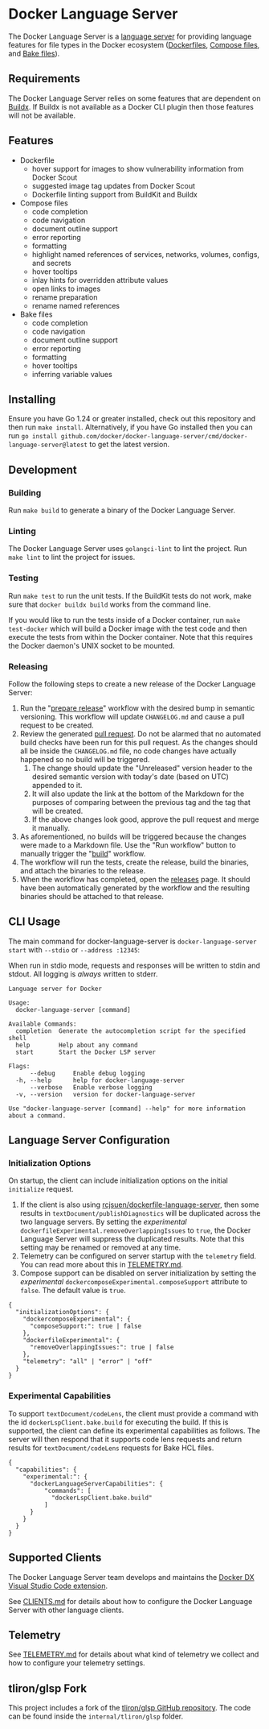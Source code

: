 # Docker Language Server

The Docker Language Server is a [language server](https://microsoft.github.io/language-server-protocol/) for providing language features for file types in the Docker ecosystem ([Dockerfiles](https://docs.docker.com/reference/dockerfile/), [Compose files](https://docs.docker.com/reference/compose-file/), and [Bake files](https://docs.docker.com/build/bake/reference/)).

## Requirements

The Docker Language Server relies on some features that are dependent on [Buildx](https://github.com/docker/buildx). If Buildx is not available as a Docker CLI plugin then those features will not be available.

## Features

- Dockerfile
  - hover support for images to show vulnerability information from Docker Scout
  - suggested image tag updates from Docker Scout
  - Dockerfile linting support from BuildKit and Buildx
- Compose files
  - code completion
  - code navigation
  - document outline support
  - error reporting
  - formatting
  - highlight named references of services, networks, volumes, configs, and secrets
  - hover tooltips
  - inlay hints for overridden attribute values
  - open links to images
  - rename preparation
  - rename named references
- Bake files
  - code completion
  - code navigation
  - document outline support
  - error reporting
  - formatting
  - hover tooltips
  - inferring variable values

## Installing

Ensure you have Go 1.24 or greater installed, check out this repository and then run `make install`. Alternatively, if you have Go installed then you can run `go install github.com/docker/docker-language-server/cmd/docker-language-server@latest` to get the latest version.

## Development

### Building

Run `make build` to generate a binary of the Docker Language Server.

### Linting

The Docker Language Server uses `golangci-lint` to lint the project. Run `make lint` to lint the project for issues.

### Testing

Run `make test` to run the unit tests. If the BuildKit tests do not work, make sure that `docker buildx build` works from the command line.

If you would like to run the tests inside of a Docker container, run `make test-docker` which will build a Docker image with the test code and then execute the tests from within the Docker container. Note that this requires the Docker daemon's UNIX socket to be mounted.

### Releasing

Follow the following steps to create a new release of the Docker Language Server:
1. Run the "[prepare release](https://github.com/docker/docker-language-server/actions/workflows/prepare-release.yml)" workflow with the desired bump in semantic versioning. This workflow will update `CHANGELOG.md` and cause a pull request to be created.
2. Review the generated [pull request](https://github.com/docker/docker-language-server/pulls). Do not be alarmed that no automated build checks have been run for this pull request. As the changes should all be inside the `CHANGELOG.md` file, no code changes have actually happened so no build will be triggered.
    1. The change should update the "Unreleased" version header to the desired semantic version with today's date (based on UTC) appended to it.
    2. It will also update the link at the bottom of the Markdown for the purposes of comparing between the previous tag and the tag that will be created.
    3. If the above changes look good, approve the pull request and merge it manually.
3. As aforementioned, no builds will be triggered because the changes were made to a Markdown file. Use the "Run workflow" button to manually trigger the "[build](https://github.com/docker/docker-language-server/actions/workflows/build.yml)" workflow.
4. The workflow will run the tests, create the release, build the binaries, and attach the binaries to the release.
5. When the workflow has completed, open the [releases](https://github.com/docker/docker-language-server/releases) page. It should have been automatically generated by the workflow and the resulting binaries should be attached to that release.

## CLI Usage

The main command for docker-language-server is `docker-language-server start` with `--stdio` or `--address :12345`:

When run in stdio mode, requests and responses will be written to stdin and stdout. All logging is _always_ written to stderr.

```
Language server for Docker

Usage:
  docker-language-server [command]

Available Commands:
  completion  Generate the autocompletion script for the specified shell
  help        Help about any command
  start       Start the Docker LSP server

Flags:
      --debug     Enable debug logging
  -h, --help      help for docker-language-server
      --verbose   Enable verbose logging
  -v, --version   version for docker-language-server

Use "docker-language-server [command] --help" for more information about a command.
```

## Language Server Configuration

### Initialization Options

On startup, the client can include initialization options on the initial `initialize` request.
1. If the client is also using [rcjsuen/dockerfile-language-server](https://github.com/rcjsuen/dockerfile-language-server), then some results in `textDocument/publishDiagnostics` will be duplicated across the two language servers. By setting the _experimental_ `dockerfileExperimental.removeOverlappingIssues` to `true`, the Docker Language Server will suppress the duplicated results. Note that this setting may be renamed or removed at any time.
2. Telemetry can be configured on server startup with the `telemetry` field. You can read more about this in [TELEMETRY.md](./TELEMETRY.md).
3. Compose support can be disabled on server initialization by setting the _experimental_ `dockercomposeExperimental.composeSupport` attribute to `false`. The default value is `true`.

```JSONC
{
  "initializationOptions": {
    "dockercomposeExperimental": {
      "composeSupport:": true | false
    },
    "dockerfileExperimental": {
      "removeOverlappingIssues:": true | false
    },
    "telemetry": "all" | "error" | "off"
  }
}
```

### Experimental Capabilities

To support `textDocument/codeLens`, the client must provide a command with the id `dockerLspClient.bake.build` for executing the build. If this is supported, the client can define its experimental capabilities as follows. The server will then respond that it supports code lens requests and return results for `textDocument/codeLens` requests for Bake HCL files.

```JSONC
{
  "capabilities": {
    "experimental:": {
      "dockerLanguageServerCapabilities": {
          "commands": [
            "dockerLspClient.bake.build"
          ]
      }
    }
  }
}
```

## Supported Clients

The Docker Language Server team develops and maintains the [Docker DX Visual Studio Code extension](https://marketplace.visualstudio.com/items?itemName=docker.docker).

See [CLIENTS.md](./CLIENTS.md) for details about how to configure the Docker Language Server with other language clients.

## Telemetry

See [TELEMETRY.md](./TELEMETRY.md) for details about what kind of telemetry we collect and how to configure your telemetry settings.

## tliron/glsp Fork

This project includes a fork of the [tliron/glsp GitHub repository](https://github.com/tliron/glsp/). The code can be found inside the `internal/tliron/glsp` folder.
